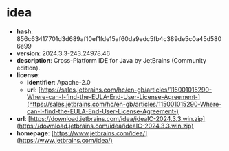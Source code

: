 # idea

- **hash**: 856c63417701d3d689af10ef1fde15af60da9edc5fb4c389de5c0a45d5806e99
- **version**: 2024.3.3-243.24978.46
- **description**: Cross-Platform IDE for Java by JetBrains (Community edition).
- **license**:
  - **identifier**: Apache-2.0
  - **url**: [https://sales.jetbrains.com/hc/en-gb/articles/115001015290-Where-can-I-find-the-EULA-End-User-License-Agreement-](https://sales.jetbrains.com/hc/en-gb/articles/115001015290-Where-can-I-find-the-EULA-End-User-License-Agreement-)
- **url**: [https://download.jetbrains.com/idea/ideaIC-2024.3.3.win.zip](https://download.jetbrains.com/idea/ideaIC-2024.3.3.win.zip)
- **homepage**: [https://www.jetbrains.com/idea/](https://www.jetbrains.com/idea/)

